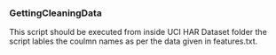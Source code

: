 ### GettingCleaningData
 This script should be executed from inside UCI HAR Dataset folder
 the script lables the coulmn names as per the data given in features.txt.

